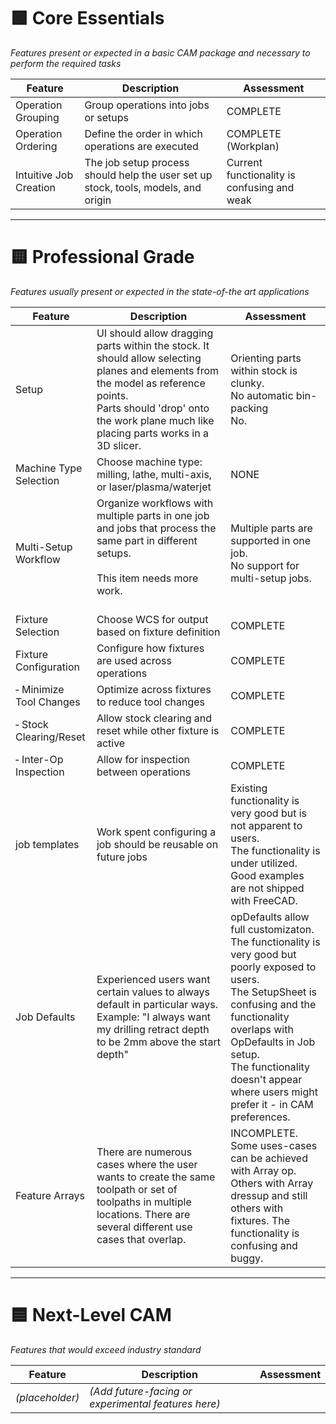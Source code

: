 # 🟩 Core Essentials
*Features present or expected in a basic CAM package and necessary to perform the required tasks*

| Feature                | Description                                                                        | Assessment                                  |
| ------------------     | -------------------------------------------------                                  | -------------------                         |
| Operation Grouping     | Group operations into jobs or setups                                               | COMPLETE                                    |
| Operation Ordering     | Define the order in which operations are executed                                  | COMPLETE (Workplan)                         |
| Intuitive Job Creation | The job setup process should help the user set up stock, tools, models, and origin | Current functionality is confusing and weak |

---

# 🟨 Professional Grade
*Features usually present or expected in the state-of-the art applications*

| Feature                 | Description                                                                                                                                                                                                                 | Assessment                                                                                                                                                                                                                                                                          |
| ----------------------- | --------------------------------------------------------------------------------------------------------------------------------------------------------------------------------------------------------------------------- | ----------------------------------------------------------------------------------------------------------------------------------------------------------------------------------------------------------------------------------------------------------------------------------- |
| Setup                   | UI should allow dragging parts within the stock. It should allow selecting planes and elements from the model as reference points.<br>Parts should 'drop' onto the work plane much like placing parts works in a 3D slicer. | Orienting parts within stock is clunky.  <br>No automatic bin-packing <br>No.                                                                                                                                                                                                       |
| Machine Type Selection  | Choose machine type: milling, lathe, multi-axis, or laser/plasma/waterjet                                                                                                                                                   | NONE                                                                                                                                                                                                                                                                                |
| Multi-Setup Workflow    | Organize workflows with multiple parts in  one job and jobs that process the same part in different setups.  <br><br>This item needs more work.<br><br>                                                                     | Multiple parts are supported in one job.<br>No support for multi-setup jobs.                                                                                                                                                                                                        |
| Fixture Selection       | Choose WCS for output based on fixture definition                                                                                                                                                                           | COMPLETE                                                                                                                                                                                                                                                                            |
| Fixture Configuration   | Configure how fixtures are used across operations                                                                                                                                                                           | COMPLETE                                                                                                                                                                                                                                                                            |
| ‑ Minimize Tool Changes | Optimize across fixtures to reduce tool changes                                                                                                                                                                             | COMPLETE                                                                                                                                                                                                                                                                            |
| ‑ Stock Clearing/Reset  | Allow stock clearing and reset while other fixture is active                                                                                                                                                                | COMPLETE                                                                                                                                                                                                                                                                            |
 ‑ Inter-Op Inspection   | Allow for inspection between operations                                                                                                                                                                                     | COMPLETE                                                                                                                                                                                                                                                                            |
| job templates           | Work spent configuring a job should be reusable on future jobs                                                                                                                                                              | Existing functionality is very good but is not apparent to users.<br>The functionality is under utilized.  Good examples are not shipped with FreeCAD.                                                                                                                              |
| Job Defaults            | Experienced users want certain values to always default in particular ways.<br>Example:  "I always want my drilling retract depth to be 2mm above the start depth"                                                          | opDefaults allow full customizaton.  The functionality is very good but poorly exposed to users. <br>The SetupSheet is confusing and the functionality overlaps with OpDefaults in Job setup.<br>The functionality doesn't appear where users might prefer it - in CAM preferences. |
| Feature Arrays| There are numerous cases where the user wants to create the same toolpath or set of toolpaths in multiple locations.  There are several different use cases that overlap.  | INCOMPLETE.  Some uses-cases can be achieved with Array op.  Others with Array dressup and still others with fixtures.  The functionality is confusing and buggy.|

---

# 🟦 Next-Level CAM
*Features that would exceed industry standard*

| Feature | Description | Assessment |
|--------|-------------|------------|
| *(placeholder)* | *(Add future-facing or experimental features here)* | |
